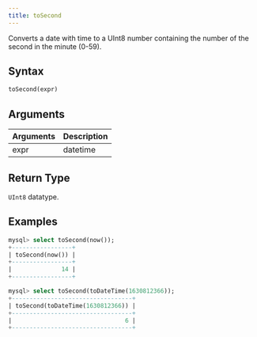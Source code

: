 ```yaml
---
title: toSecond
---
```


Converts a date with time to a UInt8 number containing the number of the second in the minute (0-59).

## Syntax

```sql
toSecond(expr)
```

## Arguments

| Arguments   | Description |
| ----------- | ----------- |
| expr | datetime |

## Return Type
`UInt8` datatype.

## Examples

```sql
mysql> select toSecond(now());
+-----------------+
| toSecond(now()) |
+-----------------+
|              14 |
+-----------------+

mysql> select toSecond(toDateTime(1630812366));
+----------------------------------+
| toSecond(toDateTime(1630812366)) |
+----------------------------------+
|                                6 |
+----------------------------------+
```
